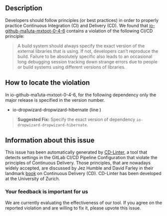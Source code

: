 
## Description
Developers should follow principles (or best practices) in order to properly practice Continuous Integration (CI) and Delivery (CD).
We found that [io-github-ma1uta-mxtoot-0-4-6](https://gitlab.com/ma1uta/mxtoot/blob/master/.gitlab-ci.yml) contains a violation of the following CI/CD principle:

> A build system should always specify the exact version of the external libraries that is using.
If not, developers can’t reproduce the build. Failure to be absolutely specific also leads to an occasional long debugging session tracking down strange errors due to people or build systems using different versions of libraries.

## How to locate the violation

In io-github-ma1uta-mxtoot-0-4-6, for the following dependency only the major release is specified in the version number.

* io-dropwizard-dropwizard-hibernate (line )

> **Suggested Fix:** Specify the exact version of dependency `io-dropwizard-dropwizard-hibernate`.

## Information about this issue

This issue has been automatically generated by [CD-Linter](https://gitlab.com/Jancso/configuration-analytics), a tool that detects settings in the GitLab CI/CD Pipeline Configuration that violate the principles of Continuous Delivery. Those principles, that are nowadays widely accepted, are discussed by Jez Humble and David Farley in their landmark [book](https://www.oreilly.com/library/view/continuous-delivery-reliable/9780321670250/) on Continuous Delivery (CD). CD-Linter has been developed at the University of Zurich.

### Your feedback is important for us
We are currently evaluating the effectiveness of our tool. If you agree on the reported violation and are willing to fix it, please upvote this issue.